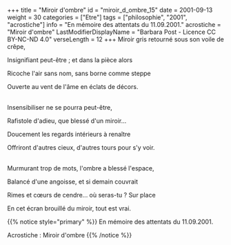 +++
title = "Miroir d'ombre"
id = "miroir_d_ombre_15"
date = 2001-09-13
weight = 30
categories = ["Etre"]
tags = ["philosophie", "2001", "acrostiche"]
info = "En mémoire des attentats du 11.09.2001."
acrostiche = "Miroir d'ombre"
LastModifierDisplayName = "Barbara Post - Licence CC BY-NC-ND 4.0"
verseLength = 12
+++
Miroir gris retourné sous son voile de crêpe,

Insignifiant peut-être ; et dans la pièce alors

Ricoche l'air sans nom, sans borne comme steppe

Ouverte au vent de l'âme en éclats de décors.

 \
Insensibiliser ne se pourra peut-être,

Rafistole d'adieu, que blessé d'un miroir...

Doucement les regards intérieurs à renaître

Offriront d'autres cieux, d'autres tours pour s'y voir.

 \
Murmurant trop de mots, l'ombre a blessé l'espace,

Balancé d'une angoisse, et si demain couvrait

Rimes et cœurs de cendre... où seras-tu ? Sur place

En cet écran brouillé du miroir, tout est vrai.

{{% notice style="primary" %}}
En mémoire des attentats du 11.09.2001.

Acrostiche : Miroir d'ombre
{{% /notice %}}

